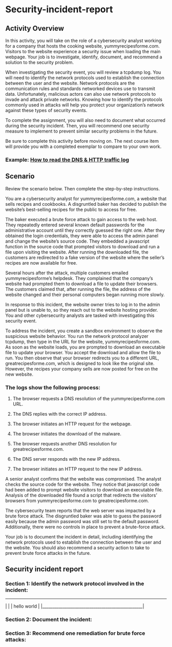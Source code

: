 # Security-incident-report
## Activity Overview
In this activity, you will take on the role of a cybersecurity analyst working for a company that hosts the cooking website, yummyrecipesforme.com. Visitors to the website experience a security issue when loading the main webpage. Your job is to investigate, identify, document, and recommend a solution to the security problem. 

When investigating the security event, you will review a tcpdump log. You will need to identify the network protocols used to establish the connection between the user and the website. Network protocols are the communication rules and standards networked devices use to transmit data. Unfortunately, malicious actors can also use network protocols to invade and attack private networks. Knowing how to identify the protocols commonly used in attacks will help you protect your organization’s network against these types of security events.

To complete the assignment, you will also need to document what occurred during the security incident. Then, you will recommend one security measure to implement to prevent similar security problems in the future.

Be sure to complete this activity before moving on. The next course item will provide you with a completed exemplar to compare to your own work. 

### Example: [How to read the DNS & HTTP traffic log](https://docs.google.com/document/d/1zclX08HY52BaQaNSzkwT4wePy2xyjnEPDprwv0uNswM/edit?usp=sharing)

## Scenario
Review the scenario below. Then complete the step-by-step instructions.

You are a cybersecurity analyst for yummyrecipesforme.com, a website that sells recipes and cookbooks. A disgruntled baker has decided to publish the website’s best-selling recipes for the public to access for free. 

The baker executed a brute force attack to gain access to the web host. They repeatedly entered several known default passwords for the administrative account until they correctly guessed the right one. After they obtained the login credentials, they were able to access the admin panel and change the website’s source code. They embedded a javascript function in the source code that prompted visitors to download and run a file upon visiting the website. After running the downloaded file, the customers are redirected to a fake version of the website where the seller’s recipes are now available for free.

Several hours after the attack, multiple customers emailed yummyrecipesforme’s helpdesk. They complained that the company’s website had prompted them to download a file to update their browsers. The customers claimed that, after running the file, the address of the website changed and their personal computers began running more slowly. 

In response to this incident, the website owner tries to log in to the admin panel but is unable to, so they reach out to the website hosting provider. You and other cybersecurity analysts are tasked with investigating this security event.

To address the incident, you create a sandbox environment to observe the suspicious website behavior. You run the network protocol analyzer tcpdump, then type in the URL for the website, yummyrecipesforme.com. As soon as the website loads, you are prompted to download an executable file to update your browser. You accept the download and allow the file to run. You then observe that your browser redirects you to a different URL, greatrecipesforme.com, which is designed to look like the original site. However, the recipes your company sells are now posted for free on the new website.  

### The logs show the following process:

1. The browser requests a DNS resolution of the yummyrecipesforme.com URL.

2. The DNS replies with the correct IP address. 

3. The browser initiates an HTTP request for the webpage.

4. The browser initiates the download of the malware.

5. The browser requests another DNS resolution for greatrecipesforme.com.

6. The DNS server responds with the new IP address.

7. The browser initiates an HTTP request to the new IP address.

A senior analyst confirms that the website was compromised. The analyst checks the source code for the website. They notice that javascript code had been added to prompt website visitors to download an executable file. Analysis of the downloaded file found a script that redirects the visitors’ browsers from yummyrecipesforme.com to greatrecipesforme.com. 

The cybersecurity team reports that the web server was impacted by a brute force attack. The disgruntled baker was able to guess the password easily because the admin password was still set to the default password. Additionally, there were no controls in place to prevent a brute-force attack. 

Your job is to document the incident in detail, including identifying the network protocols used to establish the connection between the user and the website.  You should also recommend a security action to take to prevent brute force attacks in the future.

## Security incident report

### Section 1: Identify the network protocol involved in the incident:
__________________________________________________
|                                                 |
|  hello world                                    |
|_________________________________________________|

### Section 2: Document the incident:


### Section 3: Recommend one remediation for brute force attacks:


